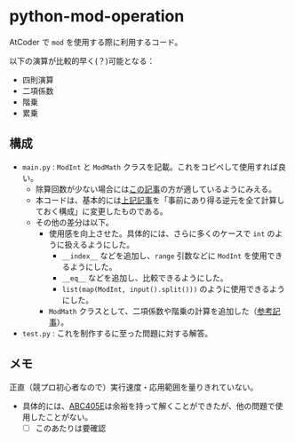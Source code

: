 # python-mod-operation
AtCoder で `mod` を使用する際に利用するコード。

以下の演算が比較的早く(？)可能となる：
- 四則演算
- 二項係数
- 階乗
- 累乗

## 構成
- `main.py` : `ModInt` と `ModMath` クラスを記載。これをコピペして使用すれば良い。
  - 除算回数が少ない場合には[この記事](https://qiita.com/wotsushi/items/c936838df992b706084c)の方が適しているようにみえる。
  - 本コードは、基本的には[上記記事](https://qiita.com/wotsushi/items/c936838df992b706084c)を「事前にあり得る逆元を全て計算しておく構成」に変更したものである。
  - その他の差分は以下。
    - 使用感を向上させた。具体的には、さらに多くのケースで `int` のように扱えるようにした。
      - `__index__` などを追加し、`range` 引数などに `ModInt` を使用できるようにした。
      - `__eq__` などを追加し、比較できるようにした。
      - `list(map(ModInt, input().split()))` のように使用できるようにした。
    - `ModMath` クラスとして、二項係数や階乗の計算を追加した（[参考記事](https://wakabame.hatenablog.com/entry/2021/04/16/152855)）。
- `test.py` : これを制作するに至った問題に対する解答。

## メモ
正直（競プロ初心者なので）実行速度・応用範囲を量りきれていない。
- 具体的には、[ABC405E](https://atcoder.jp/contests/abc405/tasks/abc405_e)は余裕を持って解くことができたが、他の問題で使用したことがない。
  - [ ] このあたりは要確認
